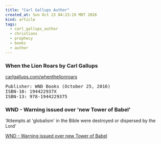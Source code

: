 ```yaml
---
title: "Carl Gallups Author"
created_at: Sun Oct 23 04:23:19 MDT 2016
kind: article
tags:
  - carl_gallups_author
  - christians
  - prophecy
  - books
  - author
---
```


### When the Lion Roars by Carl Gallups

<a href="http://www.carlgallups.com/whenthelionroars/" target="_blank">carlgallups.com/whenthelionroars</a>

<pre>
Publisher: WND Books (October 25, 2016)
ISBN-10: 194422937X
ISBN-13: 978-1944229375
</pre>

### WND - Warning issued over 'new Tower of Babel'

'Attempts at 'globalism' in the Bible were destroyed or dispersed by the Lord'

<a href="http://mobile.wnd.com/2016/10/warning-issued-over-new-tower-of-babel/" target="_blank">WND - Warning issued over new Tower of Babel</a>

<!--
html boilerplate
<a href="" target="_blank"></a>
<a name=""></a>
<img src="" width="400px">
<ul>
  <li></li>
</ul>
<pre>
</pre>
<pre><code>
</code></pre>
<math xmlns='http://www.w3.org/1998/Math/MathML' display='block'>
</math>
-->
